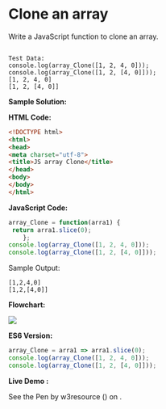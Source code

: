 # Clone an array

Write a JavaScript function to clone an array.

```

Test Data:
console.log(array_Clone([1, 2, 4, 0])); 
console.log(array_Clone([1, 2, [4, 0]]));
[1, 2, 4, 0] 
[1, 2, [4, 0]]
```

**Sample Solution:**

**HTML Code:**

```html
<!DOCTYPE html>
<html>
<head>
<meta charset="utf-8">
<title>JS array Clone</title>
</head>
<body>
</body>
</html>

```

**JavaScript Code:**

```javascript
array_Clone = function(arra1) {
 return arra1.slice(0);
    };
console.log(array_Clone([1, 2, 4, 0]));
console.log(array_Clone([1, 2, [4, 0]]));

```

Sample Output:

```
[1,2,4,0]
[1,2,[4,0]]

```

**Flowchart:**

![](https://www.w3resource.com/w3r_images/javascript-array-exercise-2.png)  

**ES6 Version:**

```javascript
array_Clone = arra1 => arra1.slice(0);
console.log(array_Clone([1, 2, 4, 0]));
console.log(array_Clone([1, 2, [4, 0]])); 

```

**Live Demo :**

<section class="expand-codepen"><p data-height="380" data-theme-id="dark" data-slug-hash="NadKKr" data-default-tab="js,result" data-user="w3resource" data-embed-version="2" data-pen-title="JavaScript - Clone an array- array-ex-1" data-editable="true" class="codepen">See the Pen by w3resource () on .</p><codepen></codepen></section>